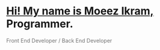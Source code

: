 <img src="">
<div>
  <a href="https://moeezikram.com"><h1>Hi! My name is Moeez Ikram,</a> <br>
Programmer.</h1>
<p style="opacity: 0.6;">Front End Developer / Back End Developer</p>
  </div>

